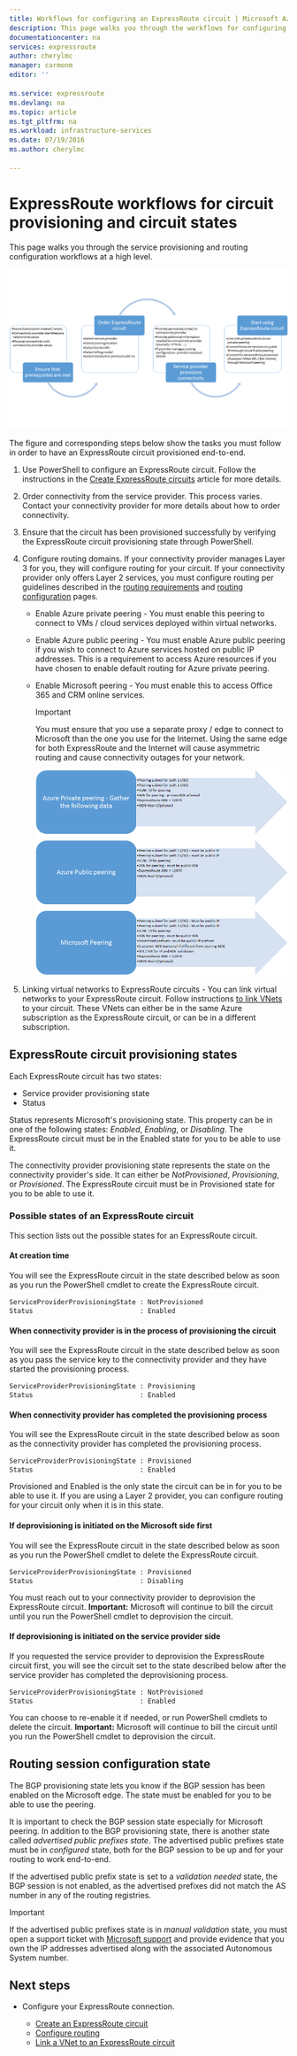 ```yaml
---
title: Workflows for configuring an ExpressRoute circuit | Microsoft Azure
description: This page walks you through the workflows for configuring ExpressRoute circuit and peerings
documentationcenter: na
services: expressroute
author: cherylmc
manager: carmonm
editor: ''

ms.service: expressroute
ms.devlang: na
ms.topic: article
ms.tgt_pltfrm: na
ms.workload: infrastructure-services
ms.date: 07/19/2016
ms.author: cherylmc

---
```

# ExpressRoute workflows for circuit provisioning and circuit states
This page walks you through the service provisioning and routing configuration workflows at a high level. 

![](./media/expressroute-workflows/expressroute-circuit-workflow.png)

The figure and corresponding steps below show the tasks you must follow in order to have an ExpressRoute circuit provisioned end-to-end. 

1. Use PowerShell to configure an ExpressRoute circuit. Follow the instructions in the [Create ExpressRoute circuits](expressroute-howto-circuit-classic.md) article for more details.
2. Order connectivity from the service provider. This process varies. Contact your connectivity provider for more details about how to order connectivity.
3. Ensure that the circuit has been provisioned successfully by verifying the ExpressRoute circuit provisioning state through PowerShell. 
4. Configure routing domains. If your connectivity provider manages Layer 3 for you, they will configure routing for your circuit. If your connectivity provider only offers Layer 2 services, you must configure routing per guidelines described in the [routing requirements](expressroute-routing.md) and [routing configuration](expressroute-howto-routing-classic.md) pages.
   
   * Enable Azure private peering - You must enable this peering to connect to VMs / cloud services deployed within virtual networks.
   * Enable Azure public peering - You must enable Azure public peering if you wish to connect to Azure services hosted on public IP addresses. This is a requirement to access Azure resources if you have chosen to enable default routing for Azure private peering.
   * Enable Microsoft peering - You must enable this to access Office 365 and CRM online services. 
     
     > [!IMPORTANT]
     > You must ensure that you use a separate proxy / edge to connect to Microsoft than the one you use for the Internet. Using the same edge for both ExpressRoute and the Internet will cause asymmetric routing and cause connectivity outages for your network.
     > 
     > 
     
     ![](./media/expressroute-workflows/expressroute-routing-workflow.png)
5. Linking virtual networks to ExpressRoute circuits - You can link virtual networks to your ExpressRoute circuit. Follow instructions [to link VNets](expressroute-howto-linkvnet-arm.md) to your circuit. These VNets can either be in the same Azure subscription as the ExpressRoute circuit, or can be in a different subscription.

## ExpressRoute circuit provisioning states
Each ExpressRoute circuit has two states:

* Service provider provisioning state
* Status

Status represents Microsoft's provisioning state. This property can be in one of the following states: *Enabled*, *Enabling*, or *Disabling*. The ExpressRoute circuit must be in the Enabled state for you to be able to use it.

The connectivity provider provisioning state represents the state on the connectivity provider's side. It can either be *NotProvisioned*, *Provisioning*, or *Provisioned*. The ExpressRoute circuit must be in Provisioned state for you to be able to use it.

### Possible states of an ExpressRoute circuit
This section lists out the possible states for an ExpressRoute circuit.

#### At creation time
You will see the ExpressRoute circuit in the state described below as soon as you run the PowerShell cmdlet to create the ExpressRoute circuit.

    ServiceProviderProvisioningState : NotProvisioned
    Status                           : Enabled


#### When connectivity provider is in the process of provisioning the circuit
You will see the ExpressRoute circuit in the state described below as soon as you pass the service key to the connectivity provider and they have started the provisioning process.

    ServiceProviderProvisioningState : Provisioning
    Status                           : Enabled


#### When connectivity provider has completed the provisioning process
You will see the ExpressRoute circuit in the state described below as soon as the connectivity provider has completed the provisioning process.

    ServiceProviderProvisioningState : Provisioned
    Status                           : Enabled

Provisioned and Enabled is the only state the circuit can be in for you to be able to use it. If you are using a Layer 2 provider, you can configure routing for your circuit only when it is in this state.

#### If deprovisioning is initiated on the Microsoft side first
You will see the ExpressRoute circuit in the state described below as soon as you run the PowerShell cmdlet to delete the ExpressRoute circuit.

    ServiceProviderProvisioningState : Provisioned
    Status                           : Disabling

You must reach out to your connectivity provider to deprovision the ExpressRoute circuit. **Important:** Microsoft will continue to bill the circuit until you run the PowerShell cmdlet to deprovision the circuit.

#### If deprovisioning is initiated on the service provider side
If you requested the service provider to deprovision the ExpressRoute circuit first, you will see the circuit set to the state described below after the service provider has completed the deprovisioning process.

    ServiceProviderProvisioningState : NotProvisioned
    Status                           : Enabled

You can choose to re-enable it if needed, or run PowerShell cmdlets to delete the circuit. **Important:** Microsoft will continue to bill the circuit until you run the PowerShell cmdlet to deprovision the circuit.

## Routing session configuration state
The BGP provisioning state lets you know if the BGP session has been enabled on the Microsoft edge. The state must be enabled for you to be able to use the peering.

It is important to check the BGP session state especially for Microsoft peering. In addition to the BGP provisioning state, there is another state called *advertised public prefixes state*. The advertised public prefixes state must be in *configured* state, both for the BGP session to be up and for your routing to work end-to-end. 

If the advertised public prefix state is set to a *validation needed* state, the BGP session is not enabled, as the advertised prefixes did not match the AS number in any of the routing registries. 

> [!IMPORTANT]
> If the advertised public prefixes state is in *manual validation* state, you must open a support ticket with [Microsoft support](https://portal.azure.com/?#blade/Microsoft_Azure_Support/HelpAndSupportBlade) and provide evidence that you own the IP addresses advertised along with the associated Autonomous System number.
> 
> 

## Next steps
* Configure your ExpressRoute connection.
  
  * [Create an ExpressRoute circuit](expressroute-howto-circuit-arm.md)
  * [Configure routing](expressroute-howto-routing-arm.md)
  * [Link a VNet to an ExpressRoute circuit](expressroute-howto-linkvnet-arm.md)

